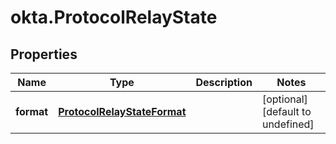 # okta.ProtocolRelayState

## Properties

Name | Type | Description | Notes
------------ | ------------- | ------------- | -------------
**format** | [**ProtocolRelayStateFormat**](ProtocolRelayStateFormat.md) |  | [optional] [default to undefined]

